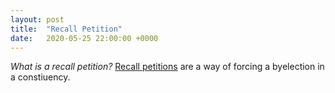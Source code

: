 ```yaml
---
layout: post
title:  "Recall Petition"
date:   2020-05-25 22:00:00 +0000
---
```



_What is a recall petition?_
[Recall petitions](https://commonslibrary.parliament.uk/research-briefings/sn05089/)
are a way of forcing a byelection in a constiuency.
